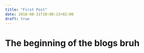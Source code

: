 ```yaml
---
title: "First Post"
date: 2018-08-31T10:00:13+02:00
draft: true
---
```


# The beginning of the blogs bruh
